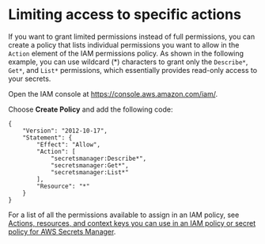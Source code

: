 # Limiting access to specific actions<a name="permissions_grant-limited-actions"></a>

If you want to grant limited permissions instead of full permissions, you can create a policy that lists individual permissions you want to allow in the `Action` element of the IAM permissions policy\. As shown in the following example, you can use wildcard \(\*\) characters to grant only the `Describe*`, `Get*`, and `List*` permissions, which essentially provides read\-only access to your secrets\.

Open the IAM console at [https://console\.aws\.amazon\.com/iam/](https://console.aws.amazon.com/iam/)\.

Choose **Create Policy** and add the following code:

```
{
    "Version": "2012-10-17",
    "Statement": {
        "Effect": "Allow",
        "Action": [
            "secretsmanager:Describe*",
            "secretsmanager:Get*",
            "secretsmanager:List*" 
        ],
        "Resource": "*"
    }
}
```

For a list of all the permissions available to assign in an IAM policy, see [Actions, resources, and context keys you can use in an IAM policy or secret policy for AWS Secrets Manager](reference_iam-permissions.md)\.